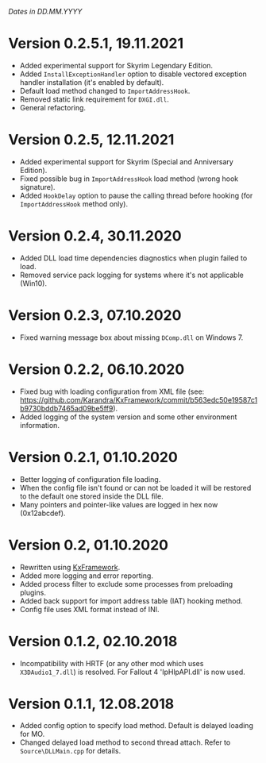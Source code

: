 *Dates in DD.MM.YYYY*

# Version 0.2.5.1, 19.11.2021
- Added experimental support for Skyrim Legendary Edition.
- Added `InstallExceptionHandler` option to disable vectored exception handler installation (it's enabled by default).
- Default load method changed to `ImportAddressHook`.
- Removed static link requirement for `DXGI.dll`.
- General refactoring.

# Version 0.2.5, 12.11.2021
- Added experimental support for Skyrim (Special and Anniversary Edition).
- Fixed possible bug in `ImportAddressHook` load method (wrong hook signature).
- Added `HookDelay` option to pause the calling thread before hooking (for `ImportAddressHook` method only).

# Version 0.2.4, 30.11.2020
- Added DLL load time dependencies diagnostics when plugin failed to load.
- Removed service pack logging for systems where it's not applicable (Win10).

# Version 0.2.3, 07.10.2020
- Fixed warning message box about missing `DComp.dll` on Windows 7.

# Version 0.2.2, 06.10.2020
- Fixed bug with loading configuration from XML file (see: https://github.com/Karandra/KxFramework/commit/b563edc50e19587c1b9730bddb7465ad09be5ff9).
- Added logging of the system version and some other environment information.

# Version 0.2.1, 01.10.2020
- Better logging of configuration file loading.
- When the config file isn't found or can not be loaded it will be restored to the default one stored inside the DLL file.
- Many pointers and pointer-like values are logged in hex now (0x12abcdef).

# Version 0.2, 01.10.2020
- Rewritten using [KxFramework](https://github.com/Karandra/KxFramework).
- Added more logging and error reporting.
- Added process filter to exclude some processes from preloading plugins.
- Added back support for import address table (IAT) hooking method.
- Config file uses XML format instead of INI.

# Version 0.1.2, 02.10.2018
- Incompatibility with HRTF (or any other mod which uses `X3DAudio1_7.dll`) is resolved. For Fallout 4 'IpHlpAPI.dll' is now used.

# Version 0.1.1, 12.08.2018
- Added config option to specify load method. Default is delayed loading for MO.
- Changed delayed load method to second thread attach. Refer to `Source\DLLMain.cpp` for details.

